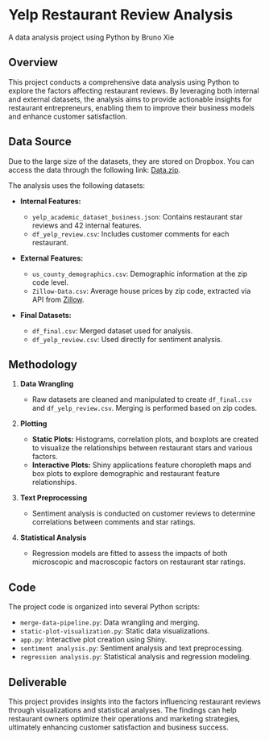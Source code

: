 # Yelp Restaurant Review Analysis

A data analysis project using Python by Bruno Xie

## Overview

This project conducts a comprehensive data analysis using Python to explore the factors affecting restaurant reviews. By leveraging both internal and external datasets, the analysis aims to provide actionable insights for restaurant entrepreneurs, enabling them to improve their business models and enhance customer satisfaction. 

## Data Source

Due to the large size of the datasets, they are stored on Dropbox. You can access the data through the following link: [Data.zip](https://www.dropbox.com/scl/fi/q1f3jlp4h8gdyfci7j1zr/Data.zip?rlkey=hwovqx121dhpabeng1ooxd3ue&st=4qm6krfv&dl=0).

The analysis uses the following datasets:

- **Internal Features:**
  - `yelp_academic_dataset_business.json`: Contains restaurant star reviews and 42 internal features.
  - `df_yelp_review.csv`: Includes customer comments for each restaurant.

- **External Features:**
  - `us_county_demographics.csv`: Demographic information at the zip code level.
  - `Zillow-Data.csv`: Average house prices by zip code, extracted via API from [Zillow](https://files.zillowstatic.com/research/public_csvs/zhvi/Zip_zhvi_uc_sfrcondo_tier_0.33_0.67_sm_sa_month.csv).

- **Final Datasets:**
  - `df_final.csv`: Merged dataset used for analysis.
  - `df_yelp_review.csv`: Used directly for sentiment analysis.

## Methodology

1. **Data Wrangling**
   - Raw datasets are cleaned and manipulated to create `df_final.csv` and `df_yelp_review.csv`. Merging is performed based on zip codes.

2. **Plotting**
   - **Static Plots:** Histograms, correlation plots, and boxplots are created to visualize the relationships between restaurant stars and various factors.
   - **Interactive Plots:** Shiny applications feature choropleth maps and box plots to explore demographic and restaurant feature relationships.

3. **Text Preprocessing**
   - Sentiment analysis is conducted on customer reviews to determine correlations between comments and star ratings.

4. **Statistical Analysis**
   - Regression models are fitted to assess the impacts of both microscopic and macroscopic factors on restaurant star ratings.

## Code

The project code is organized into several Python scripts:

- `merge-data-pipeline.py`: Data wrangling and merging.
- `static-plot-visualization.py`: Static data visualizations.
- `app.py`: Interactive plot creation using Shiny.
- `sentiment analysis.py`: Sentiment analysis and text preprocessing.
- `regression analysis.py`: Statistical analysis and regression modeling.

## Deliverable

This project provides insights into the factors influencing restaurant reviews through visualizations and statistical analyses. The findings can help restaurant owners optimize their operations and marketing strategies, ultimately enhancing customer satisfaction and business success.
